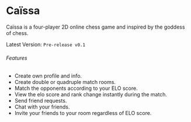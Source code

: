 # Caïssa
Caïssa is a four-player 2D online chess game and inspired by the goddess of chess.

Latest Version: `Pre-release
 v0.1`

###### Features
  - Create own profile and info.
  - Create double or quadruple match rooms.
  - Match the opponents according to your ELO score.
  - View the elo score and rank change instantly during the match.
  - Send friend requests.
  - Chat with your friends.
  - Invite your friends to your room regardless of ELO score.
